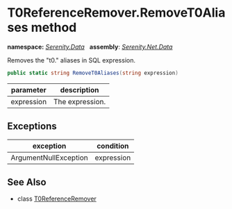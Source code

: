 # T0ReferenceRemover.RemoveT0Aliases method
**namespace:** *[Serenity.Data](../../README.md#serenity.data-namespace)*   **assembly**: *[Serenity.Net.Data](../../README.md)*

Removes the "t0." aliases in SQL expression.

```csharp
public static string RemoveT0Aliases(string expression)
```

| parameter | description |
| --- | --- |
| expression | The expression. |

## Exceptions

| exception | condition |
| --- | --- |
| ArgumentNullException | expression |

## See Also

* class [T0ReferenceRemover](../T0ReferenceRemover.md)